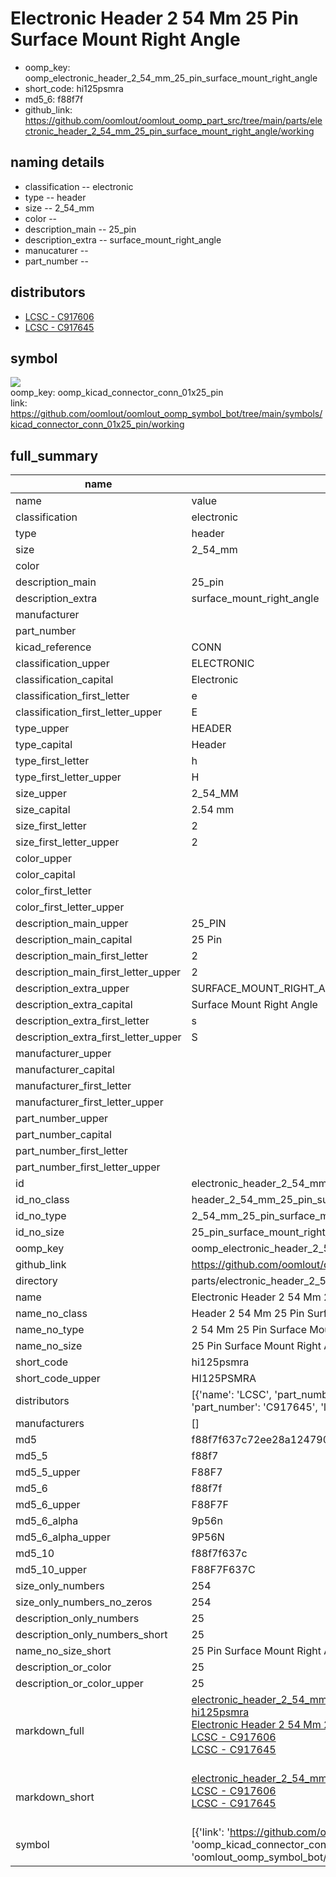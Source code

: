 # Electronic Header 2 54 Mm 25 Pin Surface Mount Right Angle

  
* oomp_key: oomp_electronic_header_2_54_mm_25_pin_surface_mount_right_angle 
* short_code: hi125psmra
* md5_6: f88f7f  
* github_link: https://github.com/oomlout/oomlout_oomp_part_src/tree/main/parts/electronic_header_2_54_mm_25_pin_surface_mount_right_angle/working  
## naming details
* classification -- electronic
* type -- header
* size -- 2_54_mm
* color -- 
* description_main -- 25_pin
* description_extra -- surface_mount_right_angle
* manucaturer -- 
* part_number -- 

## distributors
* [LCSC - C917606](https://lcsc.com/product-detail/C917606.html)   
* [LCSC - C917645](https://lcsc.com/product-detail/C917645.html)   


## symbol

![](symbol/{index}/working/working_600.png)  
oomp_key: oomp_kicad_connector_conn_01x25_pin  
link: https://github.com/oomlout/oomlout_oomp_symbol_bot/tree/main/symbols/kicad_connector_conn_01x25_pin/working  


## full_summary
| name | value | 
| --- | --- | 
| name | value | 
| classification | electronic | 
| type | header | 
| size | 2_54_mm | 
| color |  | 
| description_main | 25_pin | 
| description_extra | surface_mount_right_angle | 
| manufacturer |  | 
| part_number |  | 
| kicad_reference | CONN | 
| classification_upper | ELECTRONIC | 
| classification_capital | Electronic | 
| classification_first_letter | e | 
| classification_first_letter_upper | E | 
| type_upper | HEADER | 
| type_capital | Header | 
| type_first_letter | h | 
| type_first_letter_upper | H | 
| size_upper | 2_54_MM | 
| size_capital | 2.54 mm | 
| size_first_letter | 2 | 
| size_first_letter_upper | 2 | 
| color_upper |  | 
| color_capital |  | 
| color_first_letter |  | 
| color_first_letter_upper |  | 
| description_main_upper | 25_PIN | 
| description_main_capital | 25 Pin | 
| description_main_first_letter | 2 | 
| description_main_first_letter_upper | 2 | 
| description_extra_upper | SURFACE_MOUNT_RIGHT_ANGLE | 
| description_extra_capital | Surface Mount Right Angle | 
| description_extra_first_letter | s | 
| description_extra_first_letter_upper | S | 
| manufacturer_upper |  | 
| manufacturer_capital |  | 
| manufacturer_first_letter |  | 
| manufacturer_first_letter_upper |  | 
| part_number_upper |  | 
| part_number_capital |  | 
| part_number_first_letter |  | 
| part_number_first_letter_upper |  | 
| id | electronic_header_2_54_mm_25_pin_surface_mount_right_angle | 
| id_no_class | header_2_54_mm_25_pin_surface_mount_right_angle | 
| id_no_type | 2_54_mm_25_pin_surface_mount_right_angle | 
| id_no_size | 25_pin_surface_mount_right_angle | 
| oomp_key | oomp_electronic_header_2_54_mm_25_pin_surface_mount_right_angle | 
| github_link | https://github.com/oomlout/oomlout_oomp_part_src/tree/main/parts/electronic_header_2_54_mm_25_pin_surface_mount_right_angle/working | 
| directory | parts/electronic_header_2_54_mm_25_pin_surface_mount_right_angle | 
| name | Electronic Header 2 54 Mm 25 Pin Surface Mount Right Angle | 
| name_no_class | Header 2 54 Mm 25 Pin Surface Mount Right Angle | 
| name_no_type | 2 54 Mm 25 Pin Surface Mount Right Angle | 
| name_no_size | 25 Pin Surface Mount Right Angle | 
| short_code | hi125psmra | 
| short_code_upper | HI125PSMRA | 
| distributors | [{'name': 'LCSC', 'part_number': 'C917606', 'link': 'https://lcsc.com/product-detail/C917606.html', 'id': 'distributor_lcsc'}, {'name': 'LCSC', 'part_number': 'C917645', 'link': 'https://lcsc.com/product-detail/C917645.html', 'id': 'distributor_lcsc'}] | 
| manufacturers | [] | 
| md5 | f88f7f637c72ee28a1247908c402bf79 | 
| md5_5 | f88f7 | 
| md5_5_upper | F88F7 | 
| md5_6 | f88f7f | 
| md5_6_upper | F88F7F | 
| md5_6_alpha | 9p56n | 
| md5_6_alpha_upper | 9P56N | 
| md5_10 | f88f7f637c | 
| md5_10_upper | F88F7F637C | 
| size_only_numbers | 254 | 
| size_only_numbers_no_zeros | 254 | 
| description_only_numbers | 25 | 
| description_only_numbers_short | 25 | 
| name_no_size_short | 25 Pin Surface Mount Right Angle | 
| description_or_color | 25 | 
| description_or_color_upper | 25 | 
| markdown_full | [electronic_header_2_54_mm_25_pin_surface_mount_right_angle](https://github.com/oomlout/oomlout_oomp_part_src/tree/main/parts/electronic_header_2_54_mm_25_pin_surface_mount_right_angle/working)<br>[hi125psmra](https://github.com/oomlout/oomlout_oomp_part_src/tree/main/parts/electronic_header_2_54_mm_25_pin_surface_mount_right_angle/working)<br>[Electronic Header 2 54 Mm 25 Pin Surface Mount Right Angle](https://github.com/oomlout/oomlout_oomp_part_src/tree/main/parts/electronic_header_2_54_mm_25_pin_surface_mount_right_angle/working)<br>[LCSC - C917606<br>](https://lcsc.com/product-detail/C917606.html)[LCSC - C917645<br>](https://lcsc.com/product-detail/C917645.html)<br> | 
| markdown_short | [electronic_header_2_54_mm_25_pin_surface_mount_right_angle](https://github.com/oomlout/oomlout_oomp_part_src/tree/main/parts/electronic_header_2_54_mm_25_pin_surface_mount_right_angle/working)<br>[LCSC - C917606<br>](https://lcsc.com/product-detail/C917606.html)[LCSC - C917645<br>](https://lcsc.com/product-detail/C917645.html)<br> | 
| symbol | [{'link': 'https://github.com/oomlout/oomlout_oomp_symbol_bot/tree/main/symbols/kicad_connector_conn_01x25_pin', 'oomp_key': 'oomp_kicad_connector_conn_01x25_pin', 'directory': 'oomlout_oomp_symbol_bot/symbols/kicad_connector_conn_01x25_pin//working/working.kicad_sym', 'index': 0}] | 
